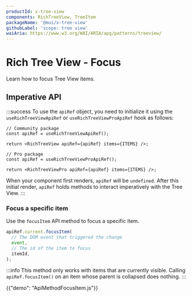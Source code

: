 ```yaml
---
productId: x-tree-view
components: RichTreeView, TreeItem
packageName: '@mui/x-tree-view'
githubLabel: 'scope: tree view'
waiAria: https://www.w3.org/WAI/ARIA/apg/patterns/treeview/
---
```


# Rich Tree View - Focus

<p class="description">Learn how to focus Tree View items.</p>

## Imperative API

:::success
To use the `apiRef` object, you need to initialize it using the `useRichTreeViewApiRef` or `useRichTreeViewProApiRef` hook as follows:

```tsx
// Community package
const apiRef = useRichTreeViewApiRef();

return <RichTreeView apiRef={apiRef} items={ITEMS} />;

// Pro package
const apiRef = useRichTreeViewProApiRef();

return <RichTreeViewPro apiRef={apiRef} items={ITEMS} />;
```

When your component first renders, `apiRef` will be `undefined`.
After this initial render, `apiRef` holds methods to interact imperatively with the Tree View.
:::

### Focus a specific item

Use the `focusItem` API method to focus a specific item.

```ts
apiRef.current.focusItem(
  // The DOM event that triggered the change
  event,
  // The id of the item to focus
  itemId,
);
```

:::info
This method only works with items that are currently visible.
Calling `apiRef.focusItem()` on an item whose parent is collapsed does nothing.
:::

{{"demo": "ApiMethodFocusItem.js"}}
